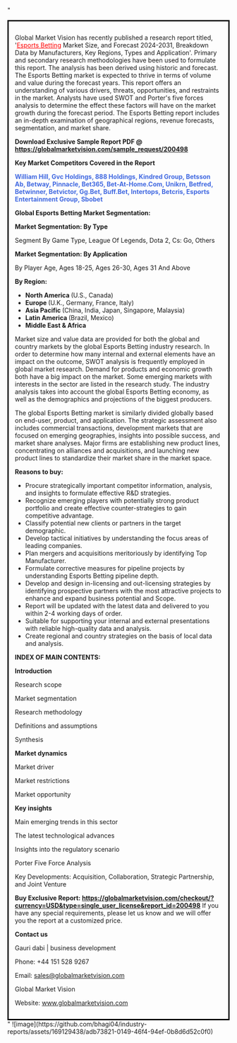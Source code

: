 "<div style='border: 3px solid black; padding: 1em;'>

Global Market Vision has recently published a research report titled, '<a style='color: #ff0000;' href='https://globalmarketvision.com/reports/global-esports-betting-market/200498'>Esports Betting</a> Market Size, and Forecast 2024-2031, Breakdown Data by Manufacturers, Key Regions, Types and Application'. Primary and secondary research methodologies have been used to formulate this report. The analysis has been derived using historic and forecast. The Esports Betting market is expected to thrive in terms of volume and value during the forecast years. This report offers an understanding of various drivers, threats, opportunities, and restraints in the market. Analysts have used SWOT and Porter's five forces analysis to determine the effect these factors will have on the market growth during the forecast period. The Esports Betting report includes an in-depth examination of geographical regions, revenue forecasts, segmentation, and market share.

<strong>Download Exclusive Sample Report PDF @</strong><strong> <a style='color: #ff0000;' href='https://globalmarketvision.com/sample_request/200498?utm_source=linkedinPulse&utm_medium=Bhagi&utm_campaign=Bhagi'><strong>https://globalmarketvision.com/sample_request/200498 </strong></a></strong>

<strong>Key Market Competitors Covered in the Report</strong>

<strong style='color: #4169e1;'>William Hill, Gvc Holdings, 888 Holdings, Kindred Group, Betsson Ab, Betway, Pinnacle, Bet365, Bet-At-Home.Com, Unikrn, Betfred, Betwinner, Betvictor, Gg.Bet, Buff.Bet, Intertops, Betcris, Esports Entertainment Group, Sbobet</strong>

<strong>Global Esports Betting Market Segmentation:</strong>

<strong>Market Segmentation: By Type</strong>

Segment By Game Type, League Of Legends, Dota 2, Cs: Go, Others

<strong>Market Segmentation: By Application</strong>

By Player Age, Ages 18-25, Ages 26-30, Ages 31 And Above

<strong>By Region:</strong>
<ul>
  <li><strong> North America </strong>(U.S., Canada)</li>
  <li><strong> Europe </strong>(U.K., Germany, France, Italy)</li>
  <li><strong> Asia Pacific </strong>(China, India, Japan, Singapore, Malaysia)</li>
  <li><strong> Latin America </strong>(Brazil, Mexico)</li>
  <li><strong> Middle East &amp; Africa</strong></li>
</ul>
Market size and value data are provided for both the global and country markets by the global Esports Betting industry research. In order to determine how many internal and external elements have an impact on the outcome, SWOT analysis is frequently employed in global market research. Demand for products and economic growth both have a big impact on the market. Some emerging markets with interests in the sector are listed in the research study. The industry analysis takes into account the global Esports Betting economy, as well as the demographics and projections of the biggest producers.

The global Esports Betting market is similarly divided globally based on end-user, product, and application. The strategic assessment also includes commercial transactions, development markets that are focused on emerging geographies, insights into possible success, and market share analyses. Major firms are establishing new product lines, concentrating on alliances and acquisitions, and launching new product lines to standardize their market share in the market space.

<strong>Reasons to buy:</strong>
<ul>
  <li>Procure strategically important competitor information, analysis, and insights to formulate effective R&amp;D strategies.</li>
  <li>Recognize emerging players with potentially strong product portfolio and create effective counter-strategies to gain competitive advantage.</li>
  <li>Classify potential new clients or partners in the target demographic.</li>
  <li>Develop tactical initiatives by understanding the focus areas of leading companies.</li>
  <li>Plan mergers and acquisitions meritoriously by identifying Top Manufacturer.</li>
  <li>Formulate corrective measures for pipeline projects by understanding Esports Betting pipeline depth.</li>
  <li>Develop and design in-licensing and out-licensing strategies by identifying prospective partners with the most attractive projects to enhance and expand business potential and Scope.</li>
  <li>Report will be updated with the latest data and delivered to you within 2-4 working days of order.</li>
  <li>Suitable for supporting your internal and external presentations with reliable high-quality data and analysis.</li>
  <li>Create regional and country strategies on the basis of local data and analysis.</li>
</ul>
<strong>INDEX OF MAIN CONTENTS:</strong>

<strong>Introduction</strong>

Research scope

Market segmentation

Research methodology

Definitions and assumptions

Synthesis

<strong>Market dynamics</strong>

Market driver

Market restrictions

Market opportunity

<strong>Key insights</strong>

Main emerging trends in this sector

The latest technological advances

Insights into the regulatory scenario

Porter Five Force Analysis

Key Developments: Acquisition, Collaboration, Strategic Partnership, and Joint Venture

<strong>Buy Exclusive Report:</strong><strong> <a style='color: #ff0000;' href='https://globalmarketvision.com/checkout/?currency=USD&type=single_user_license&report_id=200498?utm_source=linkedinPulse&utm_medium=Bhagi&utm_campaign=Bhagi'>https://globalmarketvision.com/checkout/?currency=USD&type=single_user_license&report_id=200498</a></strong>
If you have any special requirements, please let us know and we will offer you the report at a customized price.

<strong>Contact us</strong>

Gauri dabi | business development

Phone: +44 151 528 9267

Email: <a href='mailto:sales@globalmarketvision.com'>sales@globalmarketvision.com</a>

Global Market Vision

Website: <a href='http://www.globalmarketvision.com/'>www.globalmarketvision.com</a>

</div>"
![image](https://github.com/bhagi04/industry-reports/assets/169129438/adb73821-0149-46f4-94ef-0b8d6d52c0f0)
